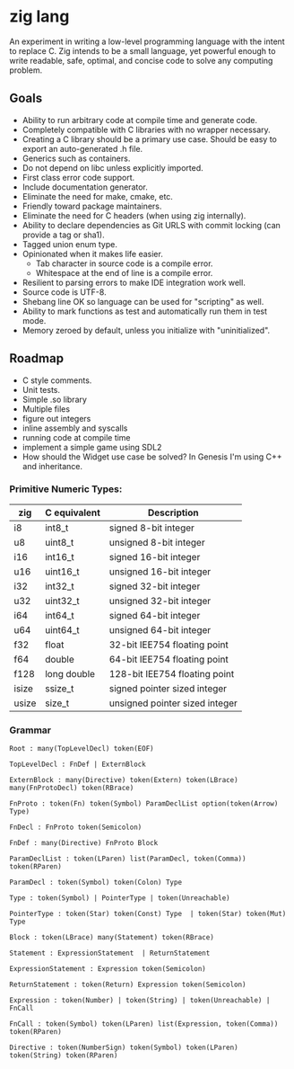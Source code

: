 # zig lang

An experiment in writing a low-level programming language with the intent to
replace C. Zig intends to be a small language, yet powerful enough to write
readable, safe, optimal, and concise code to solve any computing problem.

## Goals

 * Ability to run arbitrary code at compile time and generate code.
 * Completely compatible with C libraries with no wrapper necessary.
 * Creating a C library should be a primary use case. Should be easy to export
   an auto-generated .h file.
 * Generics such as containers.
 * Do not depend on libc unless explicitly imported.
 * First class error code support.
 * Include documentation generator.
 * Eliminate the need for make, cmake, etc.
 * Friendly toward package maintainers.
 * Eliminate the need for C headers (when using zig internally).
 * Ability to declare dependencies as Git URLS with commit locking (can
   provide a tag or sha1).
 * Tagged union enum type.
 * Opinionated when it makes life easier.
   - Tab character in source code is a compile error.
   - Whitespace at the end of line is a compile error.
 * Resilient to parsing errors to make IDE integration work well.
 * Source code is UTF-8.
 * Shebang line OK so language can be used for "scripting" as well.
 * Ability to mark functions as test and automatically run them in test mode.
 * Memory zeroed by default, unless you initialize with "uninitialized".

## Roadmap

 * C style comments.
 * Unit tests.
 * Simple .so library
 * Multiple files
 * figure out integers
 * inline assembly and syscalls
 * running code at compile time
 * implement a simple game using SDL2
 * How should the Widget use case be solved? In Genesis I'm using C++ and inheritance.

### Primitive Numeric Types:

zig    | C equivalent | Description
-------|--------------|-------------------------------
    i8 |       int8_t |    signed 8-bit integer
    u8 |      uint8_t |  unsigned 8-bit integer
   i16 |      int16_t |   signed 16-bit integer
   u16 |     uint16_t | unsigned 16-bit integer
   i32 |      int32_t |   signed 32-bit integer
   u32 |     uint32_t | unsigned 32-bit integer
   i64 |      int64_t |   signed 64-bit integer
   u64 |     uint64_t | unsigned 64-bit integer
   f32 |        float |  32-bit IEE754 floating point
   f64 |       double |  64-bit IEE754 floating point
  f128 |  long double | 128-bit IEE754 floating point
 isize |      ssize_t |   signed pointer sized integer
 usize |       size_t | unsigned pointer sized integer

### Grammar

```
Root : many(TopLevelDecl) token(EOF)

TopLevelDecl : FnDef | ExternBlock

ExternBlock : many(Directive) token(Extern) token(LBrace) many(FnProtoDecl) token(RBrace)

FnProto : token(Fn) token(Symbol) ParamDeclList option(token(Arrow) Type)

FnDecl : FnProto token(Semicolon)

FnDef : many(Directive) FnProto Block

ParamDeclList : token(LParen) list(ParamDecl, token(Comma)) token(RParen)

ParamDecl : token(Symbol) token(Colon) Type

Type : token(Symbol) | PointerType | token(Unreachable)

PointerType : token(Star) token(Const) Type  | token(Star) token(Mut) Type

Block : token(LBrace) many(Statement) token(RBrace)

Statement : ExpressionStatement  | ReturnStatement

ExpressionStatement : Expression token(Semicolon)

ReturnStatement : token(Return) Expression token(Semicolon)

Expression : token(Number) | token(String) | token(Unreachable) | FnCall

FnCall : token(Symbol) token(LParen) list(Expression, token(Comma)) token(RParen)

Directive : token(NumberSign) token(Symbol) token(LParen) token(String) token(RParen)
```
